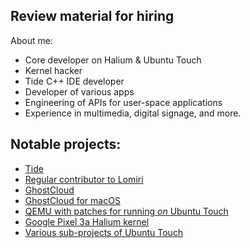 Review material for hiring
--------------------------

About me:

- Core developer on Halium & Ubuntu Touch
- Kernel hacker
- Tide C++ IDE developer
- Developer of various apps
- Engineering of APIs for user-space applications
- Experience in multimedia, digital signage, and more.


Notable projects:
-----------------

- [Tide](https://github.com/fredldotme/tide)
- [Regular contributor to Lomiri](https://lomiri.com)
- [GhostCloud](https://github.com/fredldotme/harbour-owncloud)
- [GhostCloud for macOS](https://github.com/fredldotme/GhostCloud-macOS)
- [QEMU with patches for running *on* Ubuntu Touch](https://github.com/fredldotme/qemu)
- [Google Pixel 3a Halium kernel](https://gitlab.com/ubports/porting/reference-device-ports/android_kernel_google_bonito)
- [Various sub-projects of Ubuntu Touch](https://gitlab.com/ubports)

